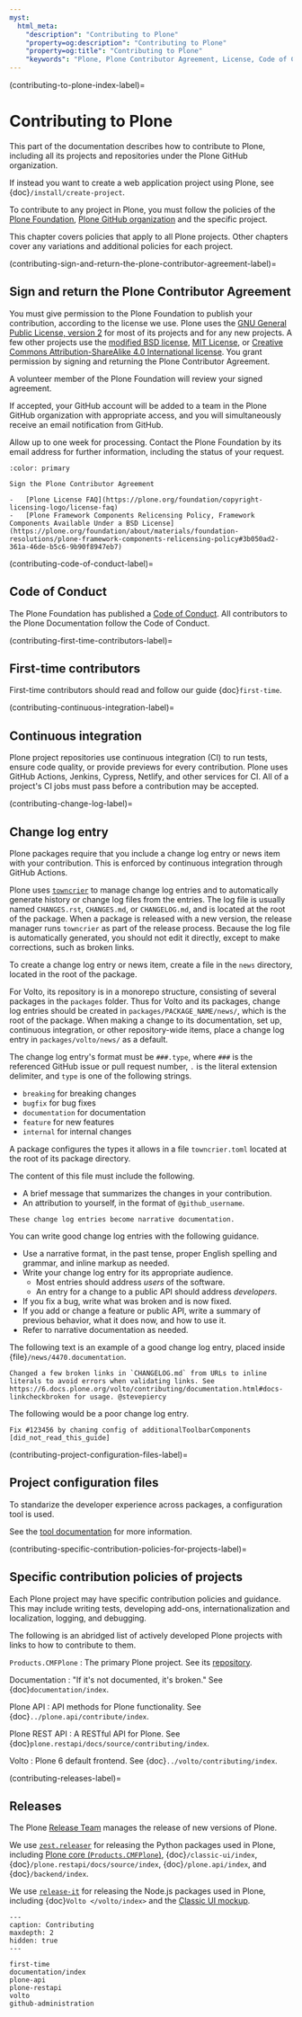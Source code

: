 ```yaml
---
myst:
  html_meta:
    "description": "Contributing to Plone"
    "property=og:description": "Contributing to Plone"
    "property=og:title": "Contributing to Plone"
    "keywords": "Plone, Plone Contributor Agreement, License, Code of Conduct"
---
```


(contributing-to-plone-index-label)=

# Contributing to Plone

This part of the documentation describes how to contribute to Plone, including all its projects and repositories under the Plone GitHub organization.

If instead you want to create a web application project using Plone, see {doc}`/install/create-project`.

To contribute to any project in Plone, you must follow the policies of the [Plone Foundation](https://plone.org/foundation), [Plone GitHub organization](https://github.com/plone/) and the specific project.

This chapter covers policies that apply to all Plone projects.
Other chapters cover any variations and additional policies for each project.


(contributing-sign-and-return-the-plone-contributor-agreement-label)=

## Sign and return the Plone Contributor Agreement

You must give permission to the Plone Foundation to publish your contribution, according to the license we use.
Plone uses the [GNU General Public License, version 2](https://github.com/plone/Products.CMFPlone/blob/master/LICENSE) for most of its projects and for any new projects.
A few other projects use the [modified BSD license](https://opensource.org/license/bsd-3-clause/), [MIT License](https://opensource.org/license/mit/), or [Creative Commons Attribution-ShareAlike 4.0 International license](https://creativecommons.org/licenses/by-sa/4.0/).
You grant permission by signing and returning the Plone Contributor Agreement.

A volunteer member of the Plone Foundation will review your signed agreement.

If accepted, your GitHub account will be added to a team in the Plone GitHub organization with appropriate access, and you will simultaneously receive an email notification from GitHub.

Allow up to one week for processing.
Contact the Plone Foundation by its email address for further information, including the status of your request.

```{button-link} https://plone.org/foundation/contributors-agreement
:color: primary

Sign the Plone Contributor Agreement
```

```{seealso}
-   [Plone License FAQ](https://plone.org/foundation/copyright-licensing-logo/license-faq)
-   [Plone Framework Components Relicensing Policy, Framework Components Available Under a BSD License](https://plone.org/foundation/about/materials/foundation-resolutions/plone-framework-components-relicensing-policy#3b050ad2-361a-46de-b5c6-9b90f8947eb7)
```


(contributing-code-of-conduct-label)=

## Code of Conduct

The Plone Foundation has published a [Code of Conduct](https://plone.org/foundation/materials/foundation-resolutions/code-of-conduct).
All contributors to the Plone Documentation follow the Code of Conduct.


(contributing-first-time-contributors-label)=

## First-time contributors

First-time contributors should read and follow our guide {doc}`first-time`.


(contributing-continuous-integration-label)=

## Continuous integration

Plone project repositories use continuous integration (CI) to run tests, ensure code quality, or provide previews for every contribution.
Plone uses GitHub Actions, Jenkins, Cypress, Netlify, and other services for CI.
All of a project's CI jobs must pass before a contribution may be accepted.


(contributing-change-log-label)=

## Change log entry

Plone packages require that you include a change log entry or news item with your contribution.
This is enforced by continuous integration through GitHub Actions.

Plone uses [`towncrier`](https://github.com/collective/zestreleaser.towncrier) to manage change log entries and to automatically generate history or change log files from the entries.
The log file is usually named `CHANGES.rst`, `CHANGES.md`, or `CHANGELOG.md`, and is located at the root of the package.
When a package is released with a new version, the release manager runs `towncrier` as part of the release process.
Because the log file is automatically generated, you should not edit it directly, except to make corrections, such as broken links.

To create a change log entry or news item, create a file in the `news` directory, located in the root of the package.

For Volto, its repository is in a monorepo structure, consisting of several packages in the `packages` folder.
Thus for Volto and its packages, change log entries should be created in `packages/PACKAGE_NAME/news/`, which is the root of the package.
When making a change to its documentation, set up, continuous integration, or other repository-wide items, place a change log entry in `packages/volto/news/` as a default.

The change log entry's format must be `###.type`, where `###` is the referenced GitHub issue or pull request number, `.` is the literal extension delimiter, and `type` is one of the following strings.

-   `breaking` for breaking changes
-   `bugfix` for bug fixes
-   `documentation` for documentation
-   `feature` for new features
-   `internal` for internal changes

A package configures the types it allows in a file `towncrier.toml` located at the root of its package directory.

The content of this file must include the following.

-   A brief message that summarizes the changes in your contribution.
-   An attribution to yourself, in the format of `@github_username`.

```{important}
These change log entries become narrative documentation.
```

You can write good change log entries with the following guidance.

-   Use a narrative format, in the past tense, proper English spelling and grammar, and inline markup as needed.
-   Write your change log entry for its appropriate audience.
    -   Most entries should address _users_ of the software.
    -   An entry for a change to a public API should address _developers_.
-   If you fix a bug, write what was broken and is now fixed.
-   If you add or change a feature or public API, write a summary of previous behavior, what it does now, and how to use it.
-   Refer to narrative documentation as needed.

The following text is an example of a good change log entry, placed inside {file}`/news/4470.documentation`.

```text
Changed a few broken links in `CHANGELOG.md` from URLs to inline literals to avoid errors when validating links. See https://6.docs.plone.org/volto/contributing/documentation.html#docs-linkcheckbroken for usage. @stevepiercy
```

The following would be a poor change log entry.

```text
Fix #123456 by chaning config of additionalToolbarComponents [did_not_read_this_guide]
```


(contributing-project-configuration-files-label)=

## Project configuration files

To standarize the developer experience across packages, a configuration tool is used.

See the [tool documentation](https://github.com/plone/meta) for more information.


(contributing-specific-contribution-policies-for-projects-label)=

## Specific contribution policies of projects

Each Plone project may have specific contribution policies and guidance.
This may include writing tests, developing add-ons, internationalization and localization, logging, and debugging.

The following is an abridged list of actively developed Plone projects with links to how to contribute to them.

`Products.CMFPlone`
:   The primary Plone project.
    See its [repository](https://github.com/plone/Products.CMFPlone).

Documentation
:   "If it's not documented, it's broken."
    See {doc}`documentation/index`.

Plone API
:   API methods for Plone functionality.
    See {doc}`../plone.api/contribute/index`.

Plone REST API
:   A RESTful API for Plone.
    See {doc}`plone.restapi/docs/source/contributing/index`.

Volto
:   Plone 6 default frontend.
    See {doc}`../volto/contributing/index`.


(contributing-releases-label)=

## Releases

The Plone [Release Team](https://plone.org/community/teams/release-team) manages the release of new versions of Plone.

We use [`zest.releaser`](https://zestreleaser.readthedocs.io/en/latest/) for releasing the Python packages used in Plone, including [Plone core (`Products.CMFPlone`)](https://github.com/plone/Products.CMFPlone/), {doc}`/classic-ui/index`, {doc}`/plone.restapi/docs/source/index`, {doc}`/plone.api/index`, and {doc}`/backend/index`.

We use [`release-it`](https://github.com/release-it/release-it) for releasing the Node.js packages used in Plone, including {doc}`Volto </volto/index>` and the [Classic UI mockup](https://github.com/plone/mockup).


```{toctree}
---
caption: Contributing
maxdepth: 2
hidden: true
---

first-time
documentation/index
plone-api
plone-restapi
volto
github-administration
```

